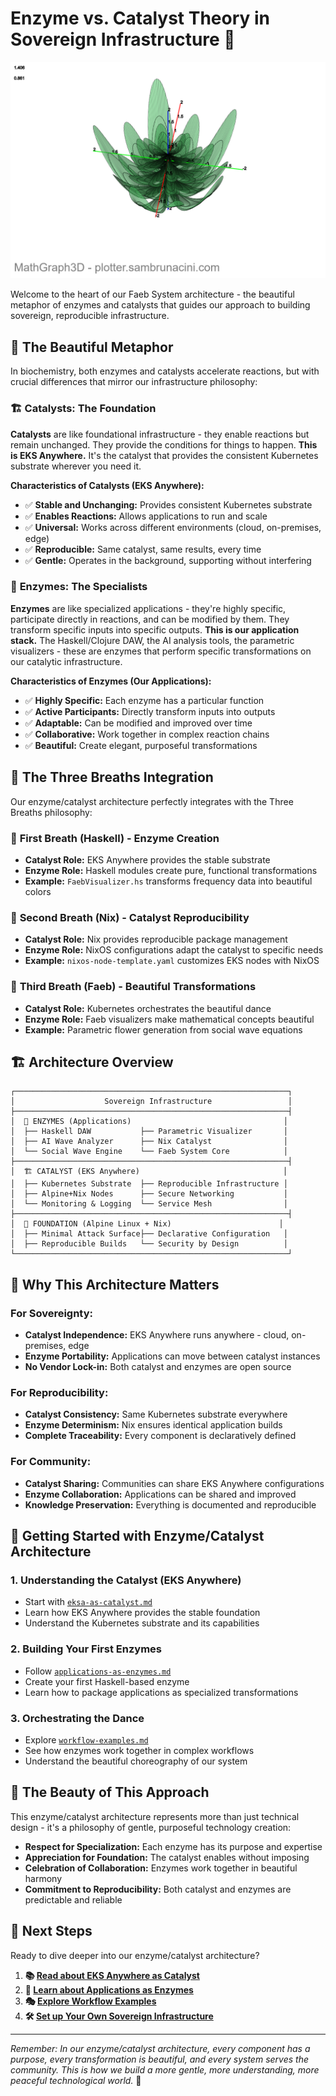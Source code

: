 # Enzyme vs. Catalyst Theory in Sovereign Infrastructure 💙
![Parametric Flower](parametric-flower-compressed.png)

Welcome to the heart of our Faeb System architecture - the beautiful metaphor of enzymes and catalysts that guides our approach to building sovereign, reproducible infrastructure.

## 🌸 **The Beautiful Metaphor**

In biochemistry, both enzymes and catalysts accelerate reactions, but with crucial differences that mirror our infrastructure philosophy:

### 🏗️ **Catalysts: The Foundation**
**Catalysts** are like foundational infrastructure - they enable reactions but remain unchanged. They provide the conditions for things to happen. **This is EKS Anywhere.** It's the catalyst that provides the consistent Kubernetes substrate wherever you need it.

**Characteristics of Catalysts (EKS Anywhere):**
- ✅ **Stable and Unchanging:** Provides consistent Kubernetes substrate
- ✅ **Enables Reactions:** Allows applications to run and scale
- ✅ **Universal:** Works across different environments (cloud, on-premises, edge)
- ✅ **Reproducible:** Same catalyst, same results, every time
- ✅ **Gentle:** Operates in the background, supporting without interfering

### 🧬 **Enzymes: The Specialists**
**Enzymes** are like specialized applications - they're highly specific, participate directly in reactions, and can be modified by them. They transform specific inputs into specific outputs. **This is our application stack.** The Haskell/Clojure DAW, the AI analysis tools, the parametric visualizers - these are enzymes that perform specific transformations on our catalytic infrastructure.

**Characteristics of Enzymes (Our Applications):**
- ✅ **Highly Specific:** Each enzyme has a particular function
- ✅ **Active Participants:** Directly transform inputs into outputs
- ✅ **Adaptable:** Can be modified and improved over time
- ✅ **Collaborative:** Work together in complex reaction chains
- ✅ **Beautiful:** Create elegant, purposeful transformations

## 🎵 **The Three Breaths Integration**

Our enzyme/catalyst architecture perfectly integrates with the Three Breaths philosophy:

### 🌱 **First Breath (Haskell) - Enzyme Creation**
- **Catalyst Role:** EKS Anywhere provides the stable substrate
- **Enzyme Role:** Haskell modules create pure, functional transformations
- **Example:** `FaebVisualizer.hs` transforms frequency data into beautiful colors

### 🎵 **Second Breath (Nix) - Catalyst Reproducibility**
- **Catalyst Role:** Nix provides reproducible package management
- **Enzyme Role:** NixOS configurations adapt the catalyst to specific needs
- **Example:** `nixos-node-template.yaml` customizes EKS nodes with NixOS

### 🎨 **Third Breath (Faeb) - Beautiful Transformations**
- **Catalyst Role:** Kubernetes orchestrates the beautiful dance
- **Enzyme Role:** Faeb visualizers make mathematical concepts beautiful
- **Example:** Parametric flower generation from social wave equations

## 🏗️ **Architecture Overview**

```
┌─────────────────────────────────────────────────────────────┐
│                    Sovereign Infrastructure                 │
├─────────────────────────────────────────────────────────────┤
│  🧬 ENZYMES (Applications)                                  │
│  ├── Haskell DAW           ├── Parametric Visualizer       │
│  ├── AI Wave Analyzer      ├── Nix Catalyst                │
│  └── Social Wave Engine    └── Faeb System Core            │
├─────────────────────────────────────────────────────────────┤
│  🏗️ CATALYST (EKS Anywhere)                                │
│  ├── Kubernetes Substrate  ├── Reproducible Infrastructure │
│  ├── Alpine+Nix Nodes      ├── Secure Networking           │
│  └── Monitoring & Logging  └── Service Mesh                │
├─────────────────────────────────────────────────────────────┤
│  🌱 FOUNDATION (Alpine Linux + Nix)                        │
│  ├── Minimal Attack Surface├── Declarative Configuration   │
│  ├── Reproducible Builds   └── Security by Design          │
└─────────────────────────────────────────────────────────────┘
```

## 🎯 **Why This Architecture Matters**

### **For Sovereignty:**
- **Catalyst Independence:** EKS Anywhere runs anywhere - cloud, on-premises, edge
- **Enzyme Portability:** Applications can move between catalyst instances
- **No Vendor Lock-in:** Both catalyst and enzymes are open source

### **For Reproducibility:**
- **Catalyst Consistency:** Same Kubernetes substrate everywhere
- **Enzyme Determinism:** Nix ensures identical application builds
- **Complete Traceability:** Every component is declaratively defined

### **For Community:**
- **Catalyst Sharing:** Communities can share EKS Anywhere configurations
- **Enzyme Collaboration:** Applications can be shared and improved
- **Knowledge Preservation:** Everything is documented and reproducible

## 🚀 **Getting Started with Enzyme/Catalyst Architecture**

### **1. Understanding the Catalyst (EKS Anywhere)**
- Start with [`eksa-as-catalyst.md`](./eksa-as-catalyst.md)
- Learn how EKS Anywhere provides the stable foundation
- Understand the Kubernetes substrate and its capabilities

### **2. Building Your First Enzymes**
- Follow [`applications-as-enzymes.md`](./applications-as-enzymes.md)
- Create your first Haskell-based enzyme
- Learn how to package applications as specialized transformations

### **3. Orchestrating the Dance**
- Explore [`workflow-examples.md`](./workflow-examples.md)
- See how enzymes work together in complex workflows
- Understand the beautiful choreography of our system

## 🌸 **The Beauty of This Approach**

This enzyme/catalyst architecture represents more than just technical design - it's a philosophy of gentle, purposeful technology creation:

- **Respect for Specialization:** Each enzyme has its purpose and expertise
- **Appreciation for Foundation:** The catalyst enables without imposing
- **Celebration of Collaboration:** Enzymes work together in beautiful harmony
- **Commitment to Reproducibility:** Both catalyst and enzymes are predictable and reliable

## 💙 **Next Steps**

Ready to dive deeper into our enzyme/catalyst architecture?

1. **📚 [Read about EKS Anywhere as Catalyst](./eksa-as-catalyst.md)**
2. **🧬 [Learn about Applications as Enzymes](./applications-as-enzymes.md)**
3. **🎭 [Explore Workflow Examples](./workflow-examples.md)**
4. **🛠️ [Set up Your Own Sovereign Infrastructure](../03-our-first-sovereign-node/building-our-ami-with-packer.md)**

---

*Remember: In our enzyme/catalyst architecture, every component has a purpose, every transformation is beautiful, and every system serves the community. This is how we build a more gentle, more understanding, more peaceful technological world.* 💙
